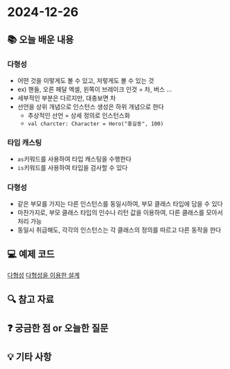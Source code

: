 # 2024-12-26

## 📚 오늘 배운 내용
### 다형성
- 어떤 것을 이렇게도 볼 수 있고, 저렇게도 볼 수 있는 것
- ex) 핸들, 오른 페달 엑셀, 왼쪽이 브레이크 인것 = 차, 버스 ...
- 세부적인 부분은 다르지만, 대충보면 차
- 선언을 상위 개념으로 인스턴스 생성은 하위 개념으로 한다
  - 추상적인 선언 = 상세 정의로 인스턴스화
  - `val charcter: Character = Hero("홍길동", 100)`
### 타입 캐스팅
- `as`키워드를 사용하여 타입 캐스팅을 수행한다
- `is`키워드를 사용하여 타입을 검사할 수 있다

### 다형성
- 같은 부모를 가지는 다른 인스턴스를 동일시하여, 부모 클래스 타입에 담을 수 있다
- 마찬가지로, 부모 클래스 타입의 인수나 리턴 값을 이용하여, 다른 클래스를 모아서 처리 가능
- 동일시 취급해도, 각각의 인스턴스는 각 클래스의 정의를 따르고 다른 동작을 한다

## 💻 예제 코드
[다형성](../../src/main/kotlin/day08/Polymorphism.kt)
[다형성을 이용한 설계](../../src/main/kotlin/day08/starGame.puml)

## 🔍 참고 자료

## ❓ 궁금한 점 or 오늘한 질문

## 💡 기타 사항